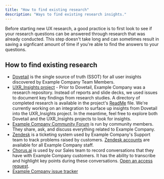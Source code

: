 ```yaml
---
title: "How to find existing research"
description: "Ways to find existing research insights."
---
```


Before starting new UX research, a good practice is to first look to see if your research questions can be answered through research that was already conducted.  This step doesn't take long and can sometimes result in saving a signficant amount of time if you're able to find the answers to your questions.

## How to find existing research

- [Dovetail](https://dovetailapp.com/) is the single source of truth (SSOT) for all user insights discovered by Example Company Team Members.
- [UXR_Insights project](https://example_company.com/example_company-org/uxr_insights) - Prior to Dovetail, Example Company was a research repository. Instead of reports and slide decks, we used issues to document key findings from research studies. A directory of completed research is available in the project's [ReadMe](https://example_company.com/example_company-org/uxr_insights/blob/master/README.md) file. We're currently working on an integration to surface up insights from Dovetail into the UXR_Insights project. In the meantime, feel free to explore both Dovetail and the UXR_Insights projects to look for insights.
- [Example Company Community Forum](https://forum.example_company.com/) is run by community members. They share, ask, and discuss everything related to Example Company.
- [Zendesk](https://www.zendesk.com/) is a ticketing system used by Example Company's Support team to track problems raised by customers. [Zendesk accounts](/handbook/support/internal-support/#viewing-support-tickets) are available for all Example Company staff.
- [Chorus.ai](https://www.chorus.ai/) is used by our Sales team to record conversations that they have with Example Company customers. It has the ability to transcribe and highlight key points during these conversations. [Open an access request](/handbook/it/end-user-services/onboarding-access-requests/access-requests/).
- [Example Company issue tracker](https://example_company.com/example_company-org/example_company/issues)
